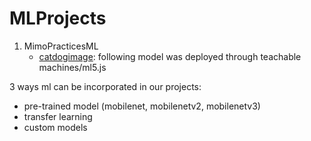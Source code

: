 # MLProjects
1. MimoPracticesML
    - [catdogimage](https://teachablemachine.withgoogle.com/models/UoB6HaKEe/): following model was deployed through teachable machines/ml5.js



3 ways ml can be incorporated in our projects:

- pre-trained model (mobilenet, mobilenetv2, mobilenetv3)
- transfer learning
- custom models